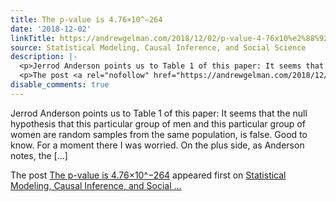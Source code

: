 ```yaml
---
title: The p-value is 4.76×10^−264
date: '2018-12-02'
linkTitle: https://andrewgelman.com/2018/12/02/p-value-4-76x10%e2%88%92264/
source: Statistical Modeling, Causal Inference, and Social Science
description: |-
  <p>Jerrod Anderson points us to Table 1 of this paper: It seems that the null hypothesis that this particular group of men and this particular group of women are random samples from the same population, is false. Good to know. For a moment there I was worried. On the plus side, as Anderson notes, the [&#8230;]</p>
  <p>The post <a rel="nofollow" href="https://andrewgelman.com/2018/12/02/p-value-4-76x10%e2%88%92264/">The p-value is 4.76×10^−264</a> appeared first on <a rel="nofollow" href="https://andrewgelman.com">Statistical Modeling, Causal Inference, and Social ...
disable_comments: true
---
```

<p>Jerrod Anderson points us to Table 1 of this paper: It seems that the null hypothesis that this particular group of men and this particular group of women are random samples from the same population, is false. Good to know. For a moment there I was worried. On the plus side, as Anderson notes, the [&#8230;]</p>
<p>The post <a rel="nofollow" href="https://andrewgelman.com/2018/12/02/p-value-4-76x10%e2%88%92264/">The p-value is 4.76×10^−264</a> appeared first on <a rel="nofollow" href="https://andrewgelman.com">Statistical Modeling, Causal Inference, and Social ...